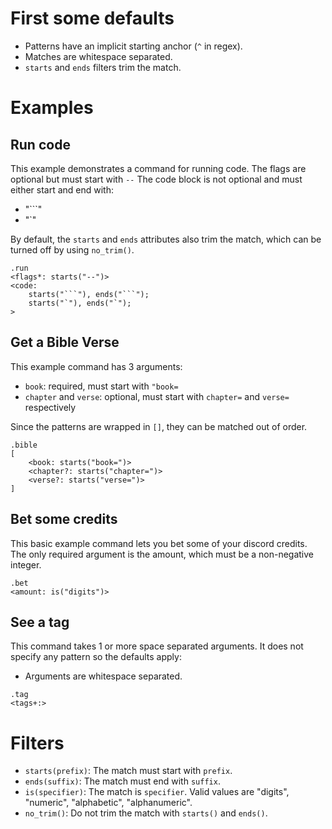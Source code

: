 # First some defaults
-	Patterns have an implicit starting anchor (`^` in regex).
-	Matches are whitespace separated.
-	`starts` and `ends` filters trim the match.

# Examples
## Run code
This example demonstrates a command for running code.
The flags are optional but must start with `--`
The code block is not optional and must either start and end with:
-	"\`\`\`"
-	"\`"

By default, the `starts` and `ends` attributes also trim the match, which can be turned off by using `no_trim()`.

```
.run
<flags*: starts("--")>
<code:
	starts("```"), ends("```");
	starts("`"), ends("`");
>
```

## Get a Bible Verse
This example command has 3 arguments:
-	`book`: required, must start with `"book=`
-	`chapter` and `verse`: optional, must start with `chapter=` and `verse=` respectively

Since the patterns are wrapped in `[]`, they can be matched out of order.

```
.bible
[
	<book: starts("book=")>
	<chapter?: starts("chapter=")>
	<verse?: starts("verse=")>
]
```

## Bet some credits
This basic example command lets you bet some of your discord credits.
The only required argument is the amount, which must be a non-negative integer.

```
.bet
<amount: is("digits")>
```

## See a tag
This command takes 1 or more space separated arguments.
It does not specify any pattern so the defaults apply:
-	Arguments are whitespace separated.

```
.tag
<tags+:>
```

# Filters

-	`starts(prefix)`: The match must start with `prefix`.
-	`ends(suffix)`: The match must end with `suffix`.
-	`is(specifier)`: The match is `specifier`. Valid values are "digits", "numeric", "alphabetic", "alphanumeric".
-	`no_trim()`: Do not trim the match with `starts()` and `ends()`.
